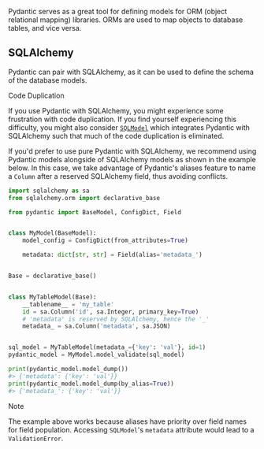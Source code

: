 Pydantic serves as a great tool for defining models for ORM (object relational mapping) libraries. ORMs are used to map objects to database tables, and vice versa.

## SQLAlchemy

Pydantic can pair with SQLAlchemy, as it can be used to define the schema of the database models.

Code Duplication

If you use Pydantic with SQLAlchemy, you might experience some frustration with code duplication. If you find yourself experiencing this difficulty, you might also consider [`SQLModel`](https://sqlmodel.tiangolo.com/) which integrates Pydantic with SQLAlchemy such that much of the code duplication is eliminated.

If you'd prefer to use pure Pydantic with SQLAlchemy, we recommend using Pydantic models alongside of SQLAlchemy models as shown in the example below. In this case, we take advantage of Pydantic's aliases feature to name a `Column` after a reserved SQLAlchemy field, thus avoiding conflicts.

```python
import sqlalchemy as sa
from sqlalchemy.orm import declarative_base

from pydantic import BaseModel, ConfigDict, Field


class MyModel(BaseModel):
    model_config = ConfigDict(from_attributes=True)

    metadata: dict[str, str] = Field(alias='metadata_')


Base = declarative_base()


class MyTableModel(Base):
    __tablename__ = 'my_table'
    id = sa.Column('id', sa.Integer, primary_key=True)
    # 'metadata' is reserved by SQLAlchemy, hence the '_'
    metadata_ = sa.Column('metadata', sa.JSON)


sql_model = MyTableModel(metadata_={'key': 'val'}, id=1)
pydantic_model = MyModel.model_validate(sql_model)

print(pydantic_model.model_dump())
#> {'metadata': {'key': 'val'}}
print(pydantic_model.model_dump(by_alias=True))
#> {'metadata_': {'key': 'val'}}

```

Note

The example above works because aliases have priority over field names for field population. Accessing `SQLModel`'s `metadata` attribute would lead to a `ValidationError`.
